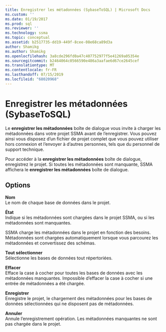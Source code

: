 ```yaml
---
title: Enregistrer les métadonnées (SybaseToSQL) | Microsoft Docs
ms.custom: ''
ms.date: 01/19/2017
ms.prod: sql
ms.reviewer: ''
ms.technology: ssma
ms.topic: conceptual
ms.assetid: b2517735-dd19-449f-8cee-08e68ca89d3a
author: Shamikg
ms.author: Shamikg
ms.openlocfilehash: 3a8cde296fd0a47c407752977f5e41269a05354e
ms.sourcegitcommit: b2464064c0566590e486a3aafae6d67ce2645cef
ms.translationtype: MT
ms.contentlocale: fr-FR
ms.lasthandoff: 07/15/2019
ms.locfileid: "68020968"
---
```

# <a name="save-metadata--sybasetosql"></a>Enregistrer les métadonnées (SybaseToSQL)
Le **enregistrer les métadonnées** boîte de dialogue vous invite à charger les métadonnées dans votre projet SSMA avant de l’enregistrer. Vous pouvez ainsi vous disposez d’un fichier de projet complet que vous pouvez utiliser hors connexion et l’envoyer à d’autres personnes, tels que du personnel de support technique.  
  
Pour accéder à la **enregistrer les métadonnées** boîte de dialogue, enregistrez le projet. Si toutes les métadonnées sont manquante, SSMA affichera le **enregistrer les métadonnées** boîte de dialogue.  
  
## <a name="options"></a>Options  
**Nom**  
Le nom de chaque base de données dans le projet.  
  
**État**  
Indique si les métadonnées sont chargées dans le projet SSMA, ou si les métadonnées sont manquantes.  
  
SSMA charge les métadonnées dans le projet en fonction des besoins. Métadonnées sont chargées automatiquement lorsque vous parcourez les métadonnées et convertissez des schémas.  
  
**Tout sélectionner**  
Sélectionne les bases de données tout répertoriées.  
  
**Effacer**  
Efface la case à cocher pour toutes les bases de données avec les métadonnées manquantes. Impossible d’effacer la case à cocher si une entrée de métadonnées a été chargée.  
  
**Enregistrer**  
Enregistre le projet, le chargement des métadonnées pour les bases de données sélectionnées qui ne disposent pas de métadonnées.  
  
**Annuler**  
Annule l’enregistrement opération. Les métadonnées manquantes ne sont pas chargée dans le projet.  
  
